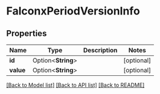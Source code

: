 # FalconxPeriodVersionInfo

## Properties

Name | Type | Description | Notes
------------ | ------------- | ------------- | -------------
**id** | Option<**String**> |  | [optional]
**value** | Option<**String**> |  | [optional]

[[Back to Model list]](./README.md#documentation-for-models) [[Back to API list]](./README.md#documentation-for-api-endpoints) [[Back to README]](../README.md)
